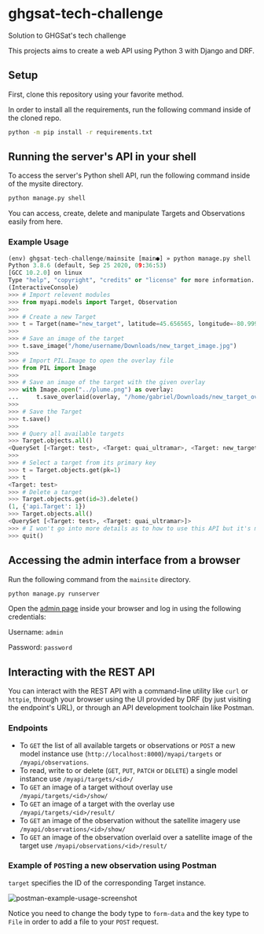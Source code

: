 # ghgsat-tech-challenge
Solution to GHGSat's tech challenge

This projects aims to create a web API using Python 3 with Django and DRF.

## Setup

First, clone this repository using your favorite method.

In order to install all the requirements, run the following command inside of the cloned repo.

```bash
python -m pip install -r requirements.txt
```

## Running the server's API in your shell

To access the server's Python shell API, run the following command inside of the mysite directory.

```bash
python manage.py shell
```

You can access, create, delete and manipulate Targets and Observations easily from here.

### Example Usage

```python
(env) ghgsat-tech-challenge/mainsite [main●] » python manage.py shell
Python 3.8.6 (default, Sep 25 2020, 09:36:53)
[GCC 10.2.0] on linux
Type "help", "copyright", "credits" or "license" for more information.
(InteractiveConsole)
>>> # Import relevent modules
>>> from myapi.models import Target, Observation
>>> 
>>> # Create a new Target
>>> t = Target(name="new_target", latitude=45.656565, longitude=-80.999999)
>>> 
>>> # Save an image of the target
>>> t.save_image("/home/username/Downloads/new_target_image.jpg")
>>> 
>>> # Import PIL.Image to open the overlay file
>>> from PIL import Image
>>> 
>>> # Save an image of the target with the given overlay
>>> with Image.open("../plume.png") as overlay:
...     t.save_overlaid(overlay, "/home/gabriel/Downloads/new_target_overlaid.png")
>>> 
>>> # Save the Target
>>> t.save()
>>> 
>>> # Query all available targets
>>> Target.objects.all()
<QuerySet [<Target: test>, <Target: quai_ultramar>, <Target: new_target>]>
>>> 
>>> # Select a target from its primary key
>>> t = Target.objects.get(pk=1)
>>> t
<Target: test>
>>> # Delete a target
>>> Target.objects.get(id=3).delete()
(1, {'api.Target': 1})
>>> Target.objects.all()
<QuerySet [<Target: test>, <Target: quai_ultramar>]>
>>> # I won't go into more details as to how to use this API but it's more than powerful enough for our usage.
>>> quit()
```

## Accessing the admin interface from a browser

Run the following command from the `mainsite` directory.

```bash
python manage.py runserver
```

Open the [admin page](http://localhost:8000/admin/) inside your browser and log in using the following credentials:

Username: `admin`

Password: `password`

## Interacting with the REST API

You can interact with the REST API with a command-line utility like `curl` or `httpie`, through your browser using the UI provided by DRF (by just visiting the endpoint's URL), or through an API development toolchain like Postman.

### Endpoints

 - To `GET` the list of all available targets or observations or `POST` a new model instance use (`http://localhost:8000`)`/myapi/targets` or `/myapi/observations`.
 - To read, write to or delete (`GET`, `PUT`, `PATCH` or `DELETE`) a single model instance use `/myapi/targets/<id>/`
 - To `GET` an image of a target without overlay use `/myapi/targets/<id>/show/`
 - To `GET` an image of a target with the overlay use `/myapi/targets/<id>/result/`
 - To `GET` an image of the observation without the satellite imagery use `/myapi/observations/<id>/show/`
 - To `GET` an image of the observation overlaid over a satellite image of the target use `/myapi/observations/<id>/result/`
 
### Example of `POST`ing a new observation using Postman

`target` specifies the ID of the corresponding Target instance.

![postman-example-usage-screenshot](https://user-images.githubusercontent.com/34945306/97900037-20131f00-1d08-11eb-9f01-96af562a8c3d.png)

Notice you need to change the body type to `form-data` and the key type to `File` in order to add a file to your `POST` request.

